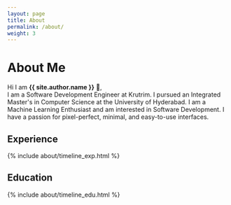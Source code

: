 ```yaml
---
layout: page
title: About
permalink: /about/
weight: 3
---
```


# **About Me**

Hi I am **{{ site.author.name }}** :wave:,<br>
I am a Software Development Engineer at Krutrim. I pursued an Integrated Master's in Computer Science at the University of Hyderabad. I am a Machine Learning Enthusiast and am interested in Software Development. I have a passion for pixel-perfect, minimal, and easy-to-use interfaces.

## Experience
<div class="row">
{% include about/timeline_exp.html %}
</div>

## Education
<div class="row">
{% include about/timeline_edu.html %}
</div>

<!-- <div class="row">
{% include about/skills.html title="Programming Skills" source=site.data.programming-skills %}
{% include about/skills.html title="Frameworks & Platforms" source=site.data.framework-skills %}
</div> -->

